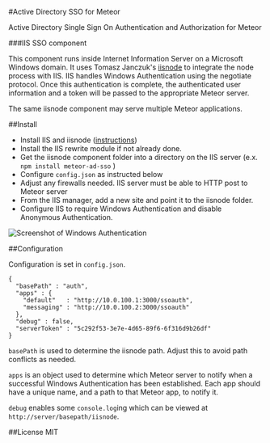 #Active Directory SSO for Meteor

Active Directory Single Sign On Authentication and Authorization for Meteor

###IIS SSO component

This component runs inside Internet Information Server on a Microsoft Windows
domain. It uses Tomasz Janczuk's [iisnode](https://github.com/tjanczuk/iisnode) to integrate the node
process with IIS. IIS handles Windows Authentication using the negotiate protocol.
Once this authentication is complete, the authenticated user information and a token
will be passed to the appropriate Meteor server.

The same iisnode component may serve multiple Meteor applications.

##Install

* Install IIS and iisnode ([instructions](https://github.com/tjanczuk/iisnode#hosting-nodejs-applications-in-iis-on-windows))
* Install the IIS rewrite module if not already done.
* Get the iisnode component folder into a directory on the IIS server (e.x. `npm install meteor-ad-sso` )
* Configure `config.json` as instructed below
* Adjust any firewalls needed. IIS server must be able to HTTP post to Meteor server
* From the IIS manager, add a new site and point it to the iisnode folder.
* Configure IIS to require Windows Authentication and disable Anonymous Authentication.

![Screenshot of Windows Authentication](https://raw.githubusercontent.com/emgee3/meteor-ad-sso/master/iisnode-meteor-ad-sso/screenshot.png)

##Configuration

Configuration is set in `config.json`.

    {
      "basePath" : "auth",
      "apps" : {
        "default"   : "http://10.0.100.1:3000/ssoauth",
        "messaging" : "http://10.0.100.2:3000/ssoauth"
      },
      "debug" : false,
      "serverToken" : "5c292f53-3e7e-4d65-89f6-6f316d9b26df"
    }

`basePath` is used to determine the iisnode path. Adjust this to avoid path conflicts as needed.

`apps` is an object used to determine which Meteor server to notify when a successful Windows
Authentication has been established. Each app should have a unique name, and a path to that
Meteor app, to notify it.

`debug` enables some `console.log`ing which can be viewed at `http://server/basepath/iisnode`.

##License
MIT
